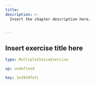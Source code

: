 ```yaml
---
title: 
description: >-
  Insert the chapter description here.


---
```

## Insert exercise title here

```yaml
type: MultipleChoiceExercise

xp: undefined

key: 1e2929fefc
```











